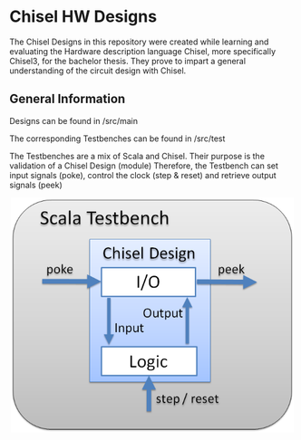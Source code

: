 # Chisel HW Designs

The Chisel Designs in this repository were created while learning and evaluating the Hardware description language Chisel,
more specifically Chisel3, for the bachelor thesis. They prove to impart a general understanding of the circuit design
with Chisel.

## General Information
Designs can be found in /src/main

The corresponding Testbenches can be found in /src/test

The Testbenches are a mix of Scala and Chisel. Their purpose is the validation of a Chisel Design (module)
Therefore, the Testbench can set input signals (poke), control the clock (step & reset) and retrieve output
signals (peek)

<p align="center">
	<img src="doc/img/ScalaTestbench.png" width="500">
</p>

